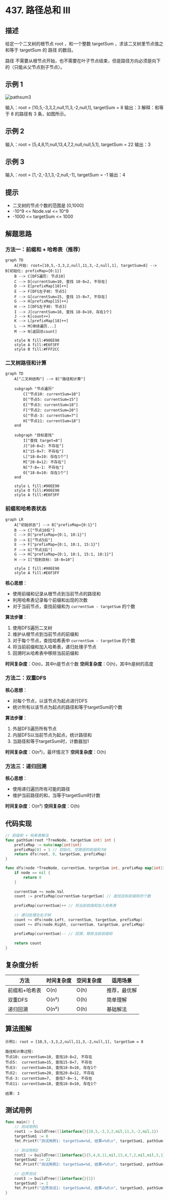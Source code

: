 # 437. 路径总和 III

## 描述

给定一个二叉树的根节点 root ，和一个整数 targetSum ，求该二叉树里节点值之和等于 targetSum 的 路径 的数目。

路径 不需要从根节点开始，也不需要在叶子节点结束，但是路径方向必须是向下的（只能从父节点到子节点）。

## 示例 1

![pathsum3](./images/pathsum3-1-tree.jpg)

输入：root = [10,5,-3,3,2,null,11,3,-2,null,1], targetSum = 8
输出：3
解释：和等于 8 的路径有 3 条，如图所示。

## 示例 2

输入：root = [5,4,8,11,null,13,4,7,2,null,null,5,1], targetSum = 22
输出：3

## 示例 3

输入：root = [1,-2,-3,1,3,-2,null,-1], targetSum = -1
输出：4

## 提示

- 二叉树的节点个数的范围是 [0,1000]
- -10^9 <= Node.val <= 10^9 
- -1000 <= targetSum <= 1000 

## 解题思路

### 方法一：前缀和 + 哈希表（推荐）

```mermaid
graph TD
    A[开始: root=[10,5,-3,3,2,null,11,3,-2,null,1], targetSum=8] --> B[初始化: prefixMap={0:1}]
    B --> C[DFS遍历: 节点10]
    C --> D[currentSum=10, 查找 10-8=2, 不存在]
    D --> E[prefixMap[10]++]
    E --> F[DFS左子树: 节点5]
    F --> G[currentSum=15, 查找 15-8=7, 不存在]
    G --> H[prefixMap[15]++]
    H --> I[DFS左子树: 节点3]
    I --> J[currentSum=18, 查找 18-8=10, 存在1个]
    J --> K[count++]
    K --> L[prefixMap[18]++]
    L --> M[继续遍历...]
    M --> N[返回总count]
    
    style N fill:#90EE90
    style A fill:#E6F3FF
    style B fill:#FFF2CC
```

### 二叉树路径和计算

```mermaid
graph TD
    A["二叉树结构"] --> B["路径和计算"]
    
    subgraph "节点遍历"
        C["节点10: currentSum=10"]
        D["节点5: currentSum=15"]
        E["节点3: currentSum=18"]
        F["节点2: currentSum=20"]
        G["节点-3: currentSum=7"]
        H["节点11: currentSum=18"]
    end
    
    subgraph "目标查找"
        I["查找 target=8"]
        J["10-8=2: 不存在"]
        K["15-8=7: 不存在"]
        L["18-8=10: 存在1个"]
        M["20-8=12: 不存在"]
        N["7-8=-1: 不存在"]
        O["18-8=10: 存在1个"]
    end
    
    style L fill:#90EE90
    style O fill:#90EE90
    style A fill:#E6F3FF
```

### 前缀和哈希表状态

```mermaid
graph LR
    A["初始状态"] --> B["prefixMap={0:1}"]
    B --> C["节点10后"] 
    C --> D["prefixMap={0:1, 10:1}"]
    D --> E["节点5后"]
    E --> F["prefixMap={0:1, 10:1, 15:1}"]
    F --> G["节点3后"]
    G --> H["prefixMap={0:1, 10:1, 15:1, 18:1}"]
    H --> I["找到目标: 18-8=10"]
    
    style I fill:#90EE90
    style A fill:#E6F3FF
```

**核心思想**：
- 使用前缀和记录从根节点到当前节点的路径和
- 利用哈希表记录每个前缀和出现的次数
- 对于当前节点，查找前缀和为 `currentSum - targetSum` 的个数

**算法步骤**：
1. 使用DFS遍历二叉树
2. 维护从根节点到当前节点的前缀和
3. 对于每个节点，查找哈希表中 `currentSum - targetSum` 的个数
4. 将当前前缀和加入哈希表，递归处理子节点
5. 回溯时从哈希表中移除当前前缀和

**时间复杂度**：O(n)，其中n是节点个数
**空间复杂度**：O(h)，其中h是树的高度

### 方法二：双重DFS

**核心思想**：
- 对每个节点，以该节点为起点进行DFS
- 统计所有以该节点为起点的路径和等于targetSum的个数

**算法步骤**：
1. 外层DFS遍历所有节点
2. 内层DFS以当前节点为起点，统计路径和
3. 当路径和等于targetSum时，计数器加1

**时间复杂度**：O(n²)，最坏情况下
**空间复杂度**：O(h)

### 方法三：递归回溯

**核心思想**：
- 使用递归遍历所有可能的路径
- 维护当前路径的和，当等于targetSum时计数

**时间复杂度**：O(n²)
**空间复杂度**：O(h)

## 代码实现

```go
// 前缀和 + 哈希表解法
func pathSum(root *TreeNode, targetSum int) int {
    prefixMap := make(map[int]int)
    prefixMap[0] = 1 // 初始化，空路径的前缀和为0
    return dfs(root, 0, targetSum, prefixMap)
}

func dfs(node *TreeNode, currentSum, targetSum int, prefixMap map[int]int) int {
    if node == nil {
        return 0
    }
    
    currentSum += node.Val
    count := prefixMap[currentSum-targetSum] // 查找目标前缀和的个数
    
    prefixMap[currentSum]++ // 将当前前缀和加入哈希表
    
    // 递归处理左右子树
    count += dfs(node.Left, currentSum, targetSum, prefixMap)
    count += dfs(node.Right, currentSum, targetSum, prefixMap)
    
    prefixMap[currentSum]-- // 回溯，移除当前前缀和
    
    return count
}
```

## 复杂度分析

| 方法          | 时间复杂度 | 空间复杂度 | 适用场景     |
| ------------- | ---------- | ---------- | ------------ |
| 前缀和+哈希表 | O(n)       | O(h)       | 推荐，最优解 |
| 双重DFS       | O(n²)      | O(h)       | 简单理解     |
| 递归回溯      | O(n²)      | O(h)       | 基础解法     |

## 算法图解

```
示例1: root = [10,5,-3,3,2,null,11,3,-2,null,1], targetSum = 8

路径和计算过程:
节点10: currentSum=10, 查找10-8=2, 不存在
节点5:  currentSum=15, 查找15-8=7, 不存在  
节点3:  currentSum=18, 查找18-8=10, 存在1个
节点2:  currentSum=20, 查找20-8=12, 不存在
节点-3: currentSum=7,  查找7-8=-1, 不存在
节点11: currentSum=18, 查找18-8=10, 存在1个

结果: 3
```

## 测试用例

```go
func main() {
    // 测试用例1
    root1 := buildTree([]interface{}{10,5,-3,3,2,nil,11,3,-2,nil,1})
    targetSum1 := 8
    fmt.Printf("测试用例1: targetSum=%d, 结果=%d\n", targetSum1, pathSum(root1, targetSum1))
    
    // 测试用例2
    root2 := buildTree([]interface{}{5,4,8,11,nil,13,4,7,2,nil,nil,5,1})
    targetSum2 := 22
    fmt.Printf("测试用例2: targetSum=%d, 结果=%d\n", targetSum2, pathSum(root2, targetSum2))
    
    // 边界测试
    root3 := buildTree([]interface{}{1})
    targetSum3 := 1
    fmt.Printf("边界测试1: targetSum=%d, 结果=%d\n", targetSum3, pathSum(root3, targetSum3))
}
```
